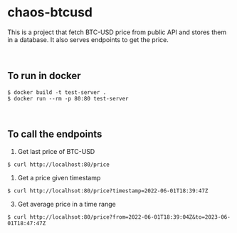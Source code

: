 # chaos-btcusd

This is a project that fetch BTC-USD price from public API and stores them in a database. It also serves endpoints to get the price.

<br />

## To run in docker

```
$ docker build -t test-server .
$ docker run --rm -p 80:80 test-server
```

<br />

## To call the endpoints

1. Get last price of BTC-USD
```
$ curl http://localhost:80/price
```

1. Get a price given timestamp
```
$ curl http://localhsot:80/price?timestamp=2022-06-01T18:39:47Z
```

3. Get average price in a time range
```
$ curl http://localhsot:80/price?from=2022-06-01T18:39:04Z&to=2023-06-01T18:47:47Z
```

